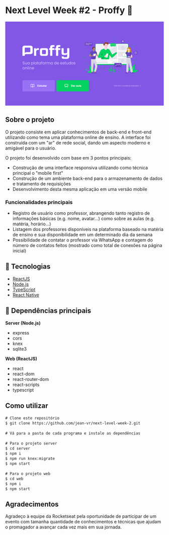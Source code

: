 # Next Level Week #2 - Proffy :purple_heart:
![alt text](https://github.com/jean-vr/next-level-week-2/blob/master/about/images/proffy.png)

## Sobre o projeto
O projeto consiste em aplicar conhecimentos de back-end e front-end utilizando como tema uma plataforma online de ensino. A interface foi construída com um "ar" de rede 
social, dando um aspecto moderno e amigável para o usuário.

O projeto foi desenvolvido com base em 3 pontos principais:
  * Construção de uma interface responsiva utilizando como técnica principal o "mobile first"
  * Construção de um ambiente back-end para o armazenamento de dados e tratamento de requisições
  * Desenvolvimento desta mesma aplicação em uma versão mobile

### Funcionalidades principais
  * Registro de usuário como professor, abrangendo tanto registro de informações básicas (e.g. nome, avatar...) como sobre as aulas (e.g. matéria, horário...)
  * Listagem dos professores disponíveis na plataforma baseado na matéria de ensino e sua disponibilidade em um determinado dia da semana
  * Possibilidade de contatar o professor via WhatsApp e contagem do número de contatos feitos (mostrado como total de conexões na página inicial)

## :rocket: Tecnologias
  * [ReactJS](https://reactjs.org/)
  * [Node.js](https://nodejs.org/en/)
  * [TypeScript](https://www.typescriptlang.org/)
  * [React Native](https://reactnative.dev/)

## :memo: Dependências principais
  **Server (Node.js)**
   * express
   * cors
   * knex
   * sqlite3
   
 **Web (ReactJS)**
   * react
   * react-dom
   * react-router-dom
   * react-scripts
   * typescript
   
 ## Como utilizar
 ```
 # Clone este repositório
 $ git clone https://github.com/jean-vr/next-level-week-2.git
 
 # Vá para a pasta de cada programa e instale as dependências
 
 # Para o projeto server
 $ cd server
 $ npm i 
 $ npm run knex:migrate 
 $ npm start
 
 # Para o projeto web
 $ cd web
 $ npm i
 $ npm start
 
 ```
 
 ## Agradecimentos
 Agradeço à equipe da Rocketseat pela oportunidade de participar de um evento com tamanha quantidade de conhecimentos e técnicas que ajudam o promagador a avançar cada
 vez mais em sua jornada.
